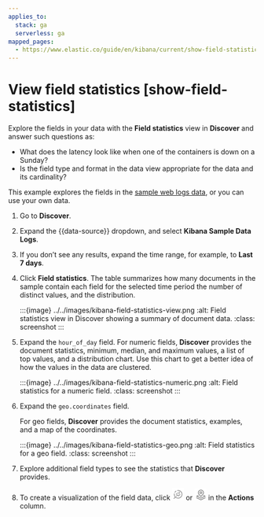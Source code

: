 ```yaml
---
applies_to:
  stack: ga
  serverless: ga
mapped_pages:
  - https://www.elastic.co/guide/en/kibana/current/show-field-statistics.html
---
```


# View field statistics [show-field-statistics]

Explore the fields in your data with the **Field statistics** view in **Discover** and answer such questions as:

* What does the latency look like when one of the containers is down on a Sunday?
* Is the field type and format in the data view appropriate for the data and its cardinality?

This example explores the fields in the [sample web logs data](../index.md#gs-get-data-into-kibana), or you can use your own data.

1. Go to **Discover**.
2. Expand the {{data-source}} dropdown, and select **Kibana Sample Data Logs**.
3. If you don’t see any results, expand the time range, for example, to **Last 7 days**.
4. Click **Field statistics**.
   The table summarizes how many documents in the sample contain each field for the selected time period the number of distinct values, and the distribution.

   :::{image} ../../images/kibana-field-statistics-view.png
   :alt: Field statistics view in Discover showing a summary of document data.
   :class: screenshot
   :::

5. Expand the `hour_of_day` field.
   For numeric fields, **Discover** provides the document statistics, minimum, median, and maximum values, a list of top values, and a distribution chart. Use this chart to get a better idea of how the values in the data are clustered.

   :::{image} ../../images/kibana-field-statistics-numeric.png
   :alt: Field statistics for a numeric field.
   :class: screenshot
   :::

6. Expand the `geo.coordinates` field.

   For geo fields, **Discover** provides the document statistics, examples, and a map of the coordinates.

   :::{image} ../../images/kibana-field-statistics-geo.png
   :alt: Field statistics for a geo field.
   :class: screenshot
   :::

7. Explore additional field types to see the statistics that **Discover** provides.
8. To create a visualization of the field data, click ![Click the magnifying glass icon to create a visualization of the data in Lens](../../images/kibana-visualization-icon.png "") or ![Click the Maps icon to explore the data in a map](../../images/kibana-map-icon.png "") in the **Actions** column.

